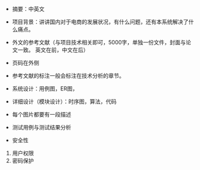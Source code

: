 - 摘要：中英文

- 项目背景：讲讲国内对于电商的发展状况，有什么问题，还有本系统解决了什么痛点。

- 外文的参考文献（与项目技术相关即可，5000字，单独一份文件，封面与论文一致。
英文在前，中文在后）

- 页码在外侧

- 参考文献的标注一般会标注在技术分析的章节。

- 系统设计：用例图，ER图，

- 详细设计（模块设计）：时序图，算法，代码

- 每个图片都要有一段描述

- 测试用例与测试结果分析

- 安全性
1. 用户权限
2. 密码保护
